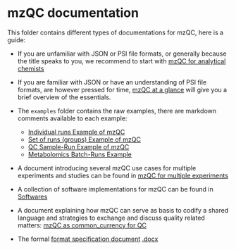 # mzQC documentation

This folder contains different types of documentations for mzQC, here is a guide:
* If you are unfamiliar with JSON or PSI file formats, or generally because the title speaks to you, we recommend to start with [mzQC for analytical chemists](mzQC_for_analytical_chemists.md)

* If you are familiar with JSON or have an understanding of PSI file formats, are however pressed for time, [mzQC at a glance](mzQC_at_a_glance.md) will give you a brief overview of the essentials.

* The `examples` folder contains the raw examples, there are markdown comments available to each example:
  - [Individual runs Example of mzQC](individual-runs.mzQC.md)
  - [Set of runs (groups) Example of mzQC](set-of-runs.mzQC.md)
  - [QC Sample-Run Example of mzQC](QC2-sample-example.mzQC.md)
  - [Metabolomics Batch-Runs Example](metabo-batches.mzQC.md)

* A document introducing several mzQC use cases for multiple experiments and studies can be found in [mzQC for multiple experiments](mzQC_multiple_experiments.md)

* A collection of software implementations for mzQC can be found in [Softwares](software.md)

* A document explaining how mzQC can serve as basis to codify a shared language and strategies to exchange and discuss quality related matters: [mzQC as common_currency for QC](mzQC_common_currency.md)

* The formal [format specification document](mzQC_specDoc_v_1_0_0.pdf) [.docx](mzQC_specDoc_v_1_0_0.docx)


